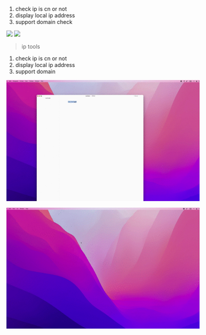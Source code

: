 1. check ip is cn or not
2. display local ip address
3. support domain check



![](https://img.shields.io/badge/version-v0.1-green?style=for-the-badge)
[![](https://img.shields.io/badge/download-click-blue?style=for-the-badge)](https://github.com/alanhe421/alfred-workflows/raw/master/ip-tools/IP%20Tools.alfredworkflow)




<!-- more -->
> ip tools

1. check ip is cn or not
2. display local ip address
3. support domain

![](screenshots/screenshot.gif)

![](screenshots/screenshot2.gif)
